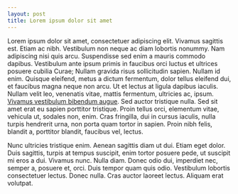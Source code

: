 ```yaml
---
layout: post
title: Lorem ipsum dolor sit amet
---
```


Lorem ipsum dolor sit amet, consectetuer adipiscing elit. Vivamus sagittis est. Etiam ac nibh. Vestibulum non neque ac diam lobortis nonummy. Nam adipiscing nisi quis arcu. Suspendisse sed enim a mauris commodo dapibus. Vestibulum ante ipsum primis in faucibus orci luctus et ultrices posuere cubilia Curae; Nullam gravida risus sollicitudin sapien. Nullam id enim. Quisque eleifend, metus a dictum fermentum, dolor tellus eleifend dui, et faucibus magna neque non arcu. Ut et lectus at ligula dapibus iaculis. Nullam velit leo, venenatis vitae, mattis fermentum, ultricies ac, ipsum. [Vivamus vestibulum bibendum augue](http://google.com). Sed auctor tristique nulla. Sed sit amet erat eu sapien porttitor tristique. Proin tellus orci, elementum vitae, vehicula ut, sodales non, enim. Cras fringilla, dui in cursus iaculis, nulla turpis hendrerit urna, non porta quam tortor in sapien. Proin nibh felis, blandit a, porttitor blandit, faucibus vel, lectus.

Nunc ultricies tristique enim. Aenean sagittis diam ut dui. Etiam eget dolor. Duis sagittis, turpis at tempus suscipit, enim tortor posuere pede, ut suscipit mi eros a dui. Vivamus nunc. Nulla diam. Donec odio dui, imperdiet nec, semper a, posuere et, orci. Duis tempor quam quis odio. Vestibulum lobortis consectetuer lectus. Donec nulla. Cras auctor laoreet lectus. Aliquam erat volutpat. 
